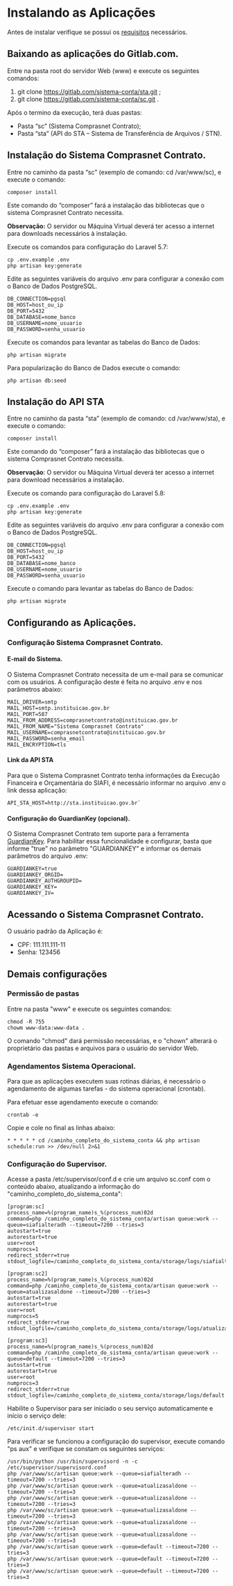 # Instalando as Aplicações

Antes de instalar verifique se possui os [requisitos](requisitos.md) necessários.

## Baixando as aplicações do Gitlab.com.

Entre na pasta root do servidor Web (www) e execute os seguintes comandos:

1.	git clone https://gitlab.com/sistema-conta/sta.git ;
2.	git clone https://gitlab.com/sistema-conta/sc.git .

Após o termino da execução, terá duas pastas:

- Pasta “sc” (Sistema Comprasnet Contrato);
- Pasta “sta” (API do STA – Sistema de Transferência de Arquivos / STN).

## Instalação do Sistema Comprasnet Contrato.

Entre no caminho da pasta “sc” (exemplo de comando: cd /var/www/sc), e execute o comando:

```
composer install
```

Este comando do “composer” fará a instalação das bibliotecas que o sistema Comprasnet Contrato necessita.

**Observação:** O servidor ou Máquina Virtual deverá ter acesso a internet para downloads necessários à instalação.

Execute os comandos para configuração do Laravel 5.7:

``` 
cp .env.example .env
php artisan key:generate
```

Edite as seguintes variáveis do arquivo .env para configurar a conexão com o Banco de Dados PostgreSQL.

```
DB_CONNECTION=pgsql
DB_HOST=host_ou_ip
DB_PORT=5432
DB_DATABASE=nome_banco
DB_USERNAME=nome_usuario
DB_PASSWORD=senha_usuario
```

Execute os comandos para levantar as tabelas do Banco de Dados:

```
php artisan migrate
```

Para popularização do Banco de Dados execute o comando:

```
php artisan db:seed
```

## Instalação do API STA

Entre no caminho da pasta “sta” (exemplo de comando: cd /var/www/sta), e execute o comando:

```
composer install
```

Este comando do “composer” fará a instalação das bibliotecas que o sistema Comprasnet Contrato necessita.

**Observação**: O servidor ou Máquina Virtual deverá ter acesso a internet para download necessários a instalação.

Execute os comando para configuração do Laravel 5.8:

```
cp .env.example .env
php artisan key:generate
```

Edite as seguintes variáveis do arquivo .env para configurar a conexão com o Banco de Dados PostgreSQL.

```
DB_CONNECTION=pgsql
DB_HOST=host_ou_ip
DB_PORT=5432
DB_DATABASE=nome_banco
DB_USERNAME=nome_usuario
DB_PASSWORD=senha_usuario
```

Execute o comando para levantar as tabelas do Banco de Dados:

```
php artisan migrate
```

## Configurando as Aplicações.
### Configuração Sistema Comprasnet Contrato.
#### E-mail do Sistema.

O Sistema Comprasnet Contrato necessita de um e-mail para se comunicar com os usuários. A configuração deste é feita no arquivo .env e nos parâmetros abaixo:

```
MAIL_DRIVER=smtp
MAIL_HOST=smtp.instituicao.gov.br
MAIL_PORT=587
MAIL_FROM_ADDRESS=comprasnetcontrato@instituicao.gov.br
MAIL_FROM_NAME="Sistema Comprasnet Contrato"
MAIL_USERNAME=comprasnetcontrato@instituicao.gov.br
MAIL_PASSWORD=senha_email
MAIL_ENCRYPTION=tls
```

#### Link da API STA

Para que o Sistema Comprasnet Contrato tenha informações da Execução Financeira e Orçamentária do SIAFI, é necessário informar no arquivo .env o link dessa aplicação:

```
API_STA_HOST=http://sta.instituicao.gov.br`
```

#### Configuração do GuardianKey (opcional).

O Sistema Comprasnet Contrato tem suporte para a ferramenta [GuardianKey](https://guardiankey.io). Para habilitar essa funcionalidade e configurar, basta que informe "true" no parâmetro "GUARDIANKEY" e informar os demais parâmetros do arquivo .env:

```
GUARDIANKEY=true
GUARDIANKEY_ORGID=
GUARDIANKEY_AUTHGROUPID=
GUARDIANKEY_KEY=
GUARDIANKEY_IV=
```

## Acessando o Sistema Comprasnet Contrato.

O usuário padrão da Aplicação é:

- CPF: 111.111.111-11
- Senha: 123456

## Demais configurações
### Permissão de pastas

Entre na pasta "www" e execute os seguintes comandos:

```
chmod -R 755
chowm www-data:www-data .
```

O comando "chmod" dará permissão necessárias, e o "chown" alterará o proprietário das pastas e arquivos para o usuário do servidor Web.

### Agendamentos Sistema Operacional.

Para que as aplicações executem suas rotinas diárias, é necessário o agendamento de algumas tarefas - do sistema operacional (crontab).

Para efetuar esse agendamento execute o comando:

```
crontab -e
```

Copie e cole no final as linhas abaixo:

```
* * * * * cd /caminho_completo_do_sistema_conta && php artisan schedule:run >> /dev/null 2>&1
```

### Configuração do Supervisor.

Acesse a pasta /etc/supervisor/conf.d e crie um arquivo sc.conf com o conteúdo abaixo, atualizando a informação do "caminho_completo_do_sistema_conta":

```
[program:sc]
process_name=%(program_name)s_%(process_num)02d
command=php /caminho_completo_do_sistema_conta/artisan queue:work --queue=siafialteradh --timeout=7200 --tries=3
autostart=true
autorestart=true
user=root
numprocs=1
redirect_stderr=true
stdout_logfile=/caminho_completo_do_sistema_conta/storage/logs/siafialteradh.worker.log

[program:sc2]
process_name=%(program_name)s_%(process_num)02d
command=php /caminho_completo_do_sistema_conta/artisan queue:work --queue=atualizasaldone --timeout=7200 --tries=3
autostart=true
autorestart=true
user=root
numprocs=5
redirect_stderr=true
stdout_logfile=/caminho_completo_do_sistema_conta/storage/logs/atualizasaldone.worker.log

[program:sc3]
process_name=%(program_name)s_%(process_num)02d
command=php /caminho_completo_do_sistema_conta/artisan queue:work --queue=default --timeout=7200 --tries=3
autostart=true
autorestart=true
user=root
numprocs=3
redirect_stderr=true
stdout_logfile=/caminho_completo_do_sistema_conta/storage/logs/default.worker.log
```

Habilite o Supervisor para ser iniciado o seu serviço automaticamente e início o serviço dele:

```
/etc/init.d/supervisor start
```

Para verificar se funcionou a configuração do supervisor, execute comando "ps aux" e verifique se constam os seguintes serviços:

```
/usr/bin/python /usr/bin/supervisord -n -c /etc/supervisor/supervisord.conf
php /var/www/sc/artisan queue:work --queue=siafialteradh --timeout=7200 --tries=3
php /var/www/sc/artisan queue:work --queue=atualizasaldone --timeout=7200 --tries=3
php /var/www/sc/artisan queue:work --queue=atualizasaldone --timeout=7200 --tries=3
php /var/www/sc/artisan queue:work --queue=atualizasaldone --timeout=7200 --tries=3
php /var/www/sc/artisan queue:work --queue=atualizasaldone --timeout=7200 --tries=3
php /var/www/sc/artisan queue:work --queue=atualizasaldone --timeout=7200 --tries=3
php /var/www/sc/artisan queue:work --queue=default --timeout=7200 --tries=3
php /var/www/sc/artisan queue:work --queue=default --timeout=7200 --tries=3
php /var/www/sc/artisan queue:work --queue=default --timeout=7200 --tries=3
```